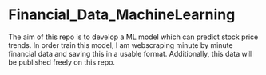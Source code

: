 # Financial_Data_MachineLearning
The aim of this repo is to develop a ML model which can predict stock price trends. In order train this model, I am webscraping minute by minute financial data and saving this in a usable format. Additionally, this data will be published freely on this repo.

